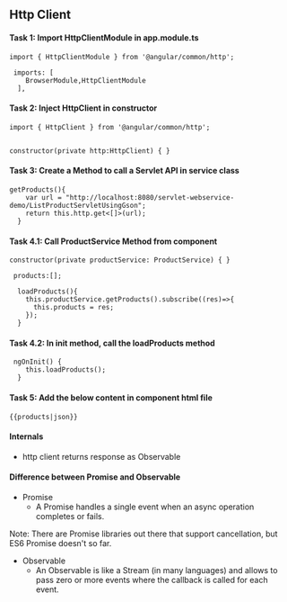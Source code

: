 ## Http Client

#### Task 1: Import HttpClientModule in app.module.ts
```
import { HttpClientModule } from '@angular/common/http';

 imports: [
    BrowserModule,HttpClientModule
  ],
  ```
#### Task 2: Inject HttpClient in constructor
```
import { HttpClient } from '@angular/common/http';


constructor(private http:HttpClient) { }
```

#### Task 3: Create a Method to call a Servlet API in service class
```
getProducts(){
    var url = "http://localhost:8080/servlet-webservice-demo/ListProductServletUsingGson";
    return this.http.get<[]>(url);
  }
```
  
#### Task 4.1: Call ProductService Method from component
```
constructor(private productService: ProductService) { }

 products:[];

  loadProducts(){
    this.productService.getProducts().subscribe((res)=>{
      this.products = res;
    });
  }
```

#### Task 4.2: In init method, call the loadProducts method
```
 ngOnInit() {
    this.loadProducts();
  }
  ```

#### Task 5: Add the below content in component html file
```
{{products|json}}
```

#### Internals
* http client returns response as Observable

#### Difference between Promise and Observable
* Promise
  * A Promise handles a single event when an async operation completes or fails.

Note: There are Promise libraries out there that support cancellation, but ES6 Promise doesn't so far.

* Observable
  * An Observable is like a Stream (in many languages) and allows to pass zero or more events where the callback is called for each event.
```
